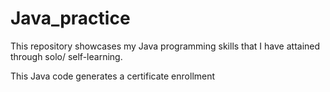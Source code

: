 # Java_practice
This repository showcases my Java programming skills that I have attained through solo/ self-learning.

This Java code generates a certificate enrollment 
